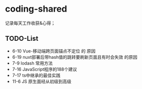 # coding-shared

记录每天工作收获&心得；

## TODO-List

- 6-10 Vue-移动端跨页面锚点不定位 的 原因
- 6-19 nuxt部署后带hash值的跳转要刷新页面且有时会失效 的原因
- 7-9 lodash 常用方法
- 7-16 JavaScript程序的188个建议
- 7-17 ts中继承的最佳实践
- 11-6 JS 原生面经从初级到高级
